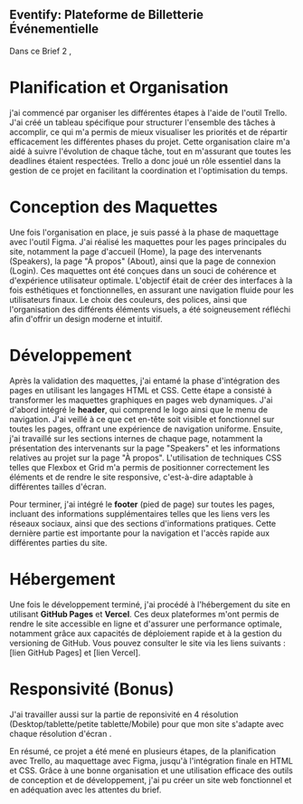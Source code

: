 ## Eventify: Plateforme de Billetterie Événementielle

Dans ce Brief 2 ,
# Planification et Organisation
 j'ai commencé par organiser les différentes étapes à l'aide de l'outil Trello. J'ai créé un tableau spécifique pour structurer l'ensemble des tâches à accomplir, ce qui m'a permis de mieux visualiser les priorités et de répartir efficacement les différentes phases du projet. Cette organisation claire m'a aidé à suivre l'évolution de chaque tâche, tout en m'assurant que toutes les deadlines étaient respectées. Trello a donc joué un rôle essentiel dans la gestion de ce projet en facilitant la coordination et l'optimisation du temps.

# Conception des Maquettes

Une fois l'organisation en place, je suis passé à la phase de maquettage avec l'outil Figma. J'ai réalisé les maquettes pour les pages principales du site, notamment la page d'accueil (Home), la page des intervenants (Speakers), la page "À propos" (About), ainsi que la page de connexion (Login). Ces maquettes ont été conçues dans un souci de cohérence et d'expérience utilisateur optimale. L'objectif était de créer des interfaces à la fois esthétiques et fonctionnelles, en assurant une navigation fluide pour les utilisateurs finaux. Le choix des couleurs, des polices, ainsi que l'organisation des différents éléments visuels, a été soigneusement réfléchi afin d'offrir un design moderne et intuitif.


# Développement 

Après la validation des maquettes, j'ai entamé la phase d'intégration des pages en utilisant les langages HTML et CSS. Cette étape a consisté à transformer les maquettes graphiques en pages web dynamiques. J'ai d'abord intégré le **header**, qui comprend le logo ainsi que le menu de navigation. J'ai veillé à ce que cet en-tête soit visible et fonctionnel sur toutes les pages, offrant une expérience de navigation uniforme. Ensuite, j'ai travaillé sur les sections internes de chaque page, notamment la présentation des intervenants sur la page "Speakers" et les informations relatives au projet sur la page "À propos". L'utilisation de techniques CSS telles que Flexbox et Grid m'a permis de positionner correctement les éléments et de rendre le site responsive, c'est-à-dire adaptable à différentes tailles d'écran.

Pour terminer, j'ai intégré le **footer** (pied de page) sur toutes les pages, incluant des informations supplémentaires telles que les liens vers les réseaux sociaux, ainsi que des sections d'informations pratiques. Cette dernière partie est importante pour la navigation et l'accès rapide aux différentes parties du site.

#   Hébergement

Une fois le développement terminé, j'ai procédé à l'hébergement du site en utilisant **GitHub Pages** et **Vercel**. Ces deux plateformes m'ont permis de rendre le site accessible en ligne et d'assurer une performance optimale, notamment grâce aux capacités de déploiement rapide et à la gestion du versioning de GitHub. Vous pouvez consulter le site via les liens suivants : [lien GitHub Pages] et [lien Vercel].


#  Responsivité (Bonus)

J'ai travailler aussi sur la partie de reponsivité en 4 résolution (Desktop/tablette/petite tablette/Mobile) pour que mon site s'adapte avec chaque résolution d'écran .


En résumé, ce projet a été mené en plusieurs étapes, de la planification avec Trello, au maquettage avec Figma, jusqu'à l'intégration finale en HTML et CSS. Grâce à une bonne organisation et une utilisation efficace des outils de conception et de développement, j'ai pu créer un site web fonctionnel et en adéquation avec les attentes du brief.
